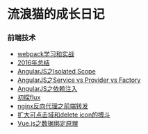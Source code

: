 # 流浪猫的成长日记

### 前端技术

 - [webpack学习和实战][1]
 - [2016年总结][2]
 - [AngularJS之Isolated Scope][3]
 - [AngularJS之Service vs Provider vs Factory][4]
 - [AngularJS之依赖注入][5]
 - [初探flux][6]
 - [nginx反向代理之前端转发][7]
 - [扩大可点击域和delete icon的搏斗][8]
 - [Vue.js之数据绑定原理][9]


  [1]: https://github.com/superpig/blog/issues/1
  [2]: https://github.com/superpig/blog/blob/master/201701/01.md
  [3]: https://github.com/superpig/blog/blob/master/201609/01.md
  [4]: https://github.com/superpig/blog/blob/master/201608/02.md
  [5]: https://github.com/superpig/blog/blob/master/201608/01.md
  [6]: https://github.com/superpig/blog/blob/master/201603/01.md
  [7]: https://github.com/superpig/blog/blob/master/201602/01.md
  [8]: https://github.com/superpig/blog/blob/master/201601/01.md
  [9]: https://github.com/superpig/blog/blob/master/201601/02.md
